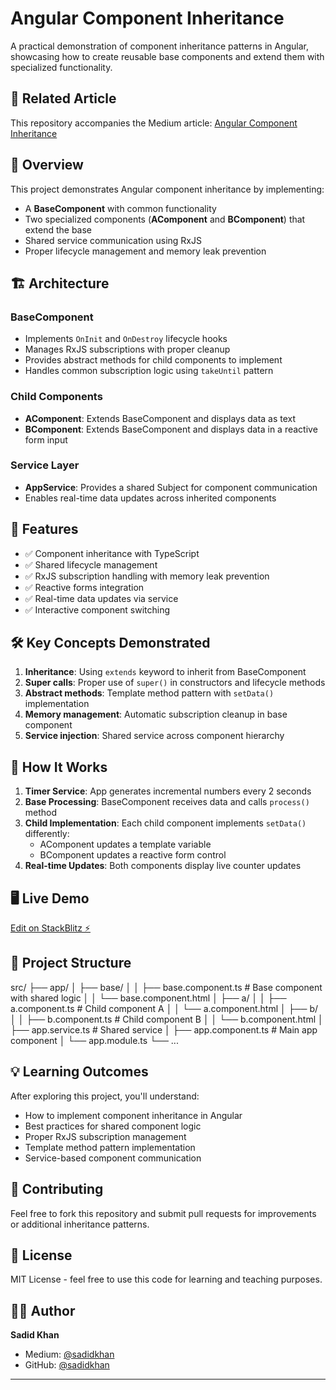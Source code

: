 # Angular Component Inheritance

A practical demonstration of component inheritance patterns in Angular, showcasing how to create reusable base components and extend them with specialized functionality.

## 📖 Related Article

This repository accompanies the Medium article: [Angular Component Inheritance](https://medium.com/@sadidkhan/angular-component-inheritance-888c2a2d3b27)

## 🎯 Overview

This project demonstrates Angular component inheritance by implementing:
- A **BaseComponent** with common functionality
- Two specialized components (**AComponent** and **BComponent**) that extend the base
- Shared service communication using RxJS
- Proper lifecycle management and memory leak prevention

## 🏗️ Architecture

### BaseComponent
- Implements `OnInit` and `OnDestroy` lifecycle hooks
- Manages RxJS subscriptions with proper cleanup
- Provides abstract methods for child components to implement
- Handles common subscription logic using `takeUntil` pattern

### Child Components
- **AComponent**: Extends BaseComponent and displays data as text
- **BComponent**: Extends BaseComponent and displays data in a reactive form input

### Service Layer
- **AppService**: Provides a shared Subject for component communication
- Enables real-time data updates across inherited components

## 🚀 Features

- ✅ Component inheritance with TypeScript
- ✅ Shared lifecycle management
- ✅ RxJS subscription handling with memory leak prevention
- ✅ Reactive forms integration
- ✅ Real-time data updates via service
- ✅ Interactive component switching

## 🛠️ Key Concepts Demonstrated

1. **Inheritance**: Using `extends` keyword to inherit from BaseComponent
2. **Super calls**: Proper use of `super()` in constructors and lifecycle methods
3. **Abstract methods**: Template method pattern with `setData()` implementation
4. **Memory management**: Automatic subscription cleanup in base component
5. **Service injection**: Shared service across component hierarchy

## 🔄 How It Works

1. **Timer Service**: App generates incremental numbers every 2 seconds
2. **Base Processing**: BaseComponent receives data and calls `process()` method
3. **Child Implementation**: Each child component implements `setData()` differently:
   - AComponent updates a template variable
   - BComponent updates a reactive form control
4. **Real-time Updates**: Both components display live counter updates

## 🖥️ Live Demo

[Edit on StackBlitz ⚡️](https://stackblitz.com/edit/angular-coponent-inheritance)

## 📁 Project Structure
src/ ├── app/ │ ├── base/ │ │ ├── base.component.ts # Base component with shared logic │ │ └── base.component.html │ ├── a/ │ │ ├── a.component.ts # Child component A │ │ └── a.component.html │ ├── b/ │ │ ├── b.component.ts # Child component B
│ │ └── b.component.html │ ├── app.service.ts # Shared service │ ├── app.component.ts # Main app component │ └── app.module.ts └── ...

## 💡 Learning Outcomes

After exploring this project, you'll understand:
- How to implement component inheritance in Angular
- Best practices for shared component logic
- Proper RxJS subscription management
- Template method pattern implementation
- Service-based component communication

## 🤝 Contributing

Feel free to fork this repository and submit pull requests for improvements or additional inheritance patterns.

## 📄 License

MIT License - feel free to use this code for learning and teaching purposes.

## 👨‍💻 Author

**Sadid Khan**
- Medium: [@sadidkhan](https://medium.com/@sadidkhan)
- GitHub: [@sadidkhan](https://github.com/sadidkhan)

---
